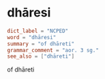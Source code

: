 # dhāresi

``` toml
dict_label = "NCPED"
word = "dhāresi"
summary = "of dhāreti"
grammar_comment = "aor. 3 sg."
see_also = ["dhāreti"]
```

of dhāreti

